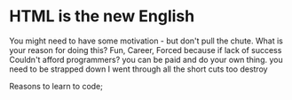 # HTML is the new English
You might need to have some motivation - but don't pull the chute. What is your reason for doing this?
Fun, Career, Forced because if lack of success
Couldn't afford programmers?
you can be paid and do your own thing.
you need to be strapped down
I went through all the short cuts too
destroy

Reasons to learn to code;
